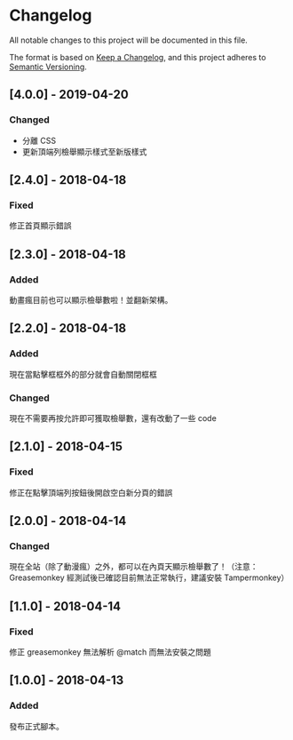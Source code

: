 # Changelog
All notable changes to this project will be documented in this file.

The format is based on [Keep a Changelog](https://keepachangelog.com/en/1.0.0/),
and this project adheres to [Semantic Versioning](https://semver.org/spec/v2.0.0.html).

## [4.0.0] - 2019-04-20
### Changed
- 分離 CSS
- 更新頂端列檢舉顯示樣式至新版樣式

## [2.4.0] - 2018-04-18
### Fixed
修正首頁顯示錯誤

## [2.3.0] - 2018-04-18
### Added
動畫瘋目前也可以顯示檢舉數啦！並翻新架構。

## [2.2.0] - 2018-04-18
### Added
現在當點擊框框外的部分就會自動關閉框框

### Changed
現在不需要再按允許即可獲取檢舉數，還有改動了一些 code

## [2.1.0] - 2018-04-15
### Fixed
修正在點擊頂端列按鈕後開啟空白新分頁的錯誤

## [2.0.0] - 2018-04-14
### Changed
現在全站（除了動漫瘋）之外，都可以在內頁天顯示檢舉數了！（注意：Greasemonkey 經測試後已確認目前無法正常執行，建議安裝 Tampermonkey）

## [1.1.0] - 2018-04-14
### Fixed
修正 greasemonkey 無法解析 @match 而無法安裝之問題

## [1.0.0] - 2018-04-13
### Added
發布正式腳本。
